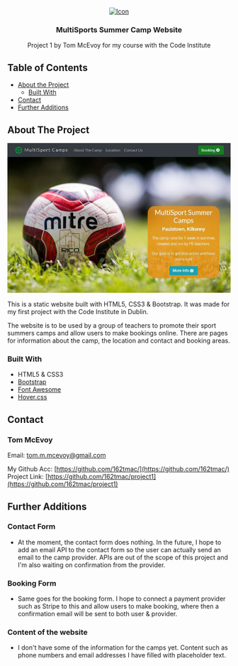 <br />
<p align="center">
  <a href="https://github.com/162tmac/project1">
    <img src="assets/images/favicon.ico" alt="Icon" width="80" height="80">
  </a>

  <h3 align="center">MultiSports Summer Camp Website</h3>

  <p align="center">
    Project 1 by Tom McEvoy for my course with the Code Institute
    <br />

  </p>
</p>



## Table of Contents

* [About the Project](#about-the-project)
  * [Built With](#built-with)
* [Contact](#contact)
* [Further Additions](#further-additions)



## About The Project

![Landing Page ScreenShot](./assets/images/README-images/landing-screenshot.JPG)

This is a static website built with HTML5, CSS3 & Bootstrap. It was made for my first project with the Code Institute in Dublin.

The website is to be used by a group of teachers to promote their sport summers camps and allow users to make bookings online.
There are pages for information about the camp, the location and contact and booking areas.



### Built With

* HTML5 & CSS3
* [Bootstrap](https://getbootstrap.com/)
* [Font Awesome](https://fontawesome.com/)
* [Hover.css](https://ianlunn.github.io/Hover/)



## Contact

### Tom McEvoy


Email: tom.m.mcevoy@gmail.com

My Github Acc: [https://github.com/162tmac/](https://github.com/162tmac/) <br />
Project Link:  [https://github.com/162tmac/project1](https://github.com/162tmac/project1)



## Further Additions

### Contact Form
* At the moment, the contact form does nothing.
In the future, I hope to add an email API to the contact form so the user can actually send an email to the camp provider.
APIs are out of the scope of this project and I'm also waiting on confirmation from the provider.

### Booking Form
* Same goes for the booking form.
I hope to connect a payment provider such as Stripe to this and allow users to make booking, where then a confirmation email will be sent to both user & provider.

### Content of the website
* I don't have some of the information for the camps yet.
Content such as phone numbers and email addresses I have filled with placeholder text.
